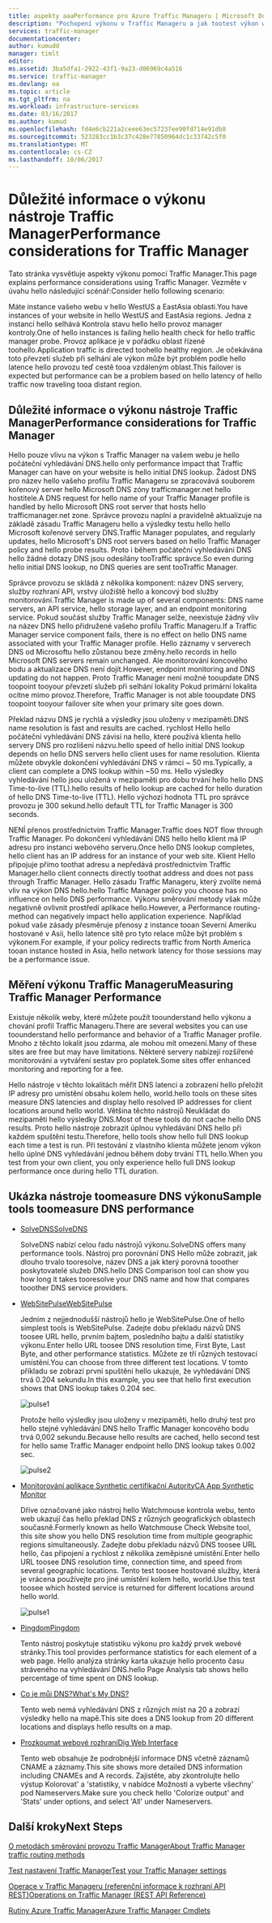 ```yaml
---
title: aspekty aaaPerformance pro Azure Traffic Manageru | Microsoft Docs
description: "Pochopení výkonu v Traffic Manageru a jak tootest výkon webu při použití Správce provozu"
services: traffic-manager
documentationcenter: 
author: kumudd
manager: timlt
editor: 
ms.assetid: 3ba5dfa1-2922-43f1-9a23-d06969c4a516
ms.service: traffic-manager
ms.devlang: na
ms.topic: article
ms.tgt_pltfrm: na
ms.workload: infrastructure-services
ms.date: 03/16/2017
ms.author: kumud
ms.openlocfilehash: fd4e6cb221a2ceee63ec57237ee90fd714e91db8
ms.sourcegitcommit: 523283cc1b3c37c428e77850964dc1c33742c5f0
ms.translationtype: MT
ms.contentlocale: cs-CZ
ms.lasthandoff: 10/06/2017
---
```

# <a name="performance-considerations-for-traffic-manager"></a><span data-ttu-id="1b205-103">Důležité informace o výkonu nástroje Traffic Manager</span><span class="sxs-lookup"><span data-stu-id="1b205-103">Performance considerations for Traffic Manager</span></span>

<span data-ttu-id="1b205-104">Tato stránka vysvětluje aspekty výkonu pomocí Traffic Manager.</span><span class="sxs-lookup"><span data-stu-id="1b205-104">This page explains performance considerations using Traffic Manager.</span></span> <span data-ttu-id="1b205-105">Vezměte v úvahu hello následující scénář:</span><span class="sxs-lookup"><span data-stu-id="1b205-105">Consider hello following scenario:</span></span>

<span data-ttu-id="1b205-106">Máte instance vašeho webu v hello WestUS a EastAsia oblasti.</span><span class="sxs-lookup"><span data-stu-id="1b205-106">You have instances of your website in hello WestUS and EastAsia regions.</span></span> <span data-ttu-id="1b205-107">Jedna z instancí hello selhává Kontrola stavu hello hello provoz manager kontroly.</span><span class="sxs-lookup"><span data-stu-id="1b205-107">One of hello instances is failing hello health check for hello traffic manager probe.</span></span> <span data-ttu-id="1b205-108">Provoz aplikace je v pořádku oblast řízené toohello.</span><span class="sxs-lookup"><span data-stu-id="1b205-108">Application traffic is directed toohello healthy region.</span></span> <span data-ttu-id="1b205-109">Je očekávána toto převzetí služeb při selhání ale výkon může být problém podle hello latence hello provozu teď cestě tooa vzdáleným oblast.</span><span class="sxs-lookup"><span data-stu-id="1b205-109">This failover is expected but performance can be a problem based on hello latency of hello traffic now traveling tooa distant region.</span></span>

## <a name="performance-considerations-for-traffic-manager"></a><span data-ttu-id="1b205-110">Důležité informace o výkonu nástroje Traffic Manager</span><span class="sxs-lookup"><span data-stu-id="1b205-110">Performance considerations for Traffic Manager</span></span>

<span data-ttu-id="1b205-111">Hello pouze vlivu na výkon s Traffic Manager na vašem webu je hello počáteční vyhledávání DNS.</span><span class="sxs-lookup"><span data-stu-id="1b205-111">hello only performance impact that Traffic Manager can have on your website is hello initial DNS lookup.</span></span> <span data-ttu-id="1b205-112">Žádost DNS pro název hello vašeho profilu Traffic Manageru se zpracovává souborem kořenový server hello Microsoft DNS zóny trafficmanager.net hello hostitele.</span><span class="sxs-lookup"><span data-stu-id="1b205-112">A DNS request for hello name of your Traffic Manager profile is handled by hello Microsoft DNS root server that hosts hello trafficmanager.net zone.</span></span> <span data-ttu-id="1b205-113">Správce provozu naplní a pravidelně aktualizuje na základě zásadu Traffic Manageru hello a výsledky testu hello hello Microsoft kořenové servery DNS.</span><span class="sxs-lookup"><span data-stu-id="1b205-113">Traffic Manager populates, and regularly updates, hello Microsoft's DNS root servers based on hello Traffic Manager policy and hello probe results.</span></span> <span data-ttu-id="1b205-114">Proto i během počáteční vyhledávání DNS hello žádné dotazy DNS jsou odesílány tooTraffic správce.</span><span class="sxs-lookup"><span data-stu-id="1b205-114">So even during hello initial DNS lookup, no DNS queries are sent tooTraffic Manager.</span></span>

<span data-ttu-id="1b205-115">Správce provozu se skládá z několika komponent: název DNS servery, služby rozhraní API, vrstvy úložiště hello a koncový bod služby monitorování.</span><span class="sxs-lookup"><span data-stu-id="1b205-115">Traffic Manager is made up of several components: DNS name servers, an API service, hello storage layer, and an endpoint monitoring service.</span></span> <span data-ttu-id="1b205-116">Pokud součást služby Traffic Manager selže, neexistuje žádný vliv na název DNS hello přidružené vašeho profilu Traffic Manageru.</span><span class="sxs-lookup"><span data-stu-id="1b205-116">If a Traffic Manager service component fails, there is no effect on hello DNS name associated with your Traffic Manager profile.</span></span> <span data-ttu-id="1b205-117">Hello záznamy v serverech DNS od Microsoftu hello zůstanou beze změny.</span><span class="sxs-lookup"><span data-stu-id="1b205-117">hello records in hello Microsoft DNS servers remain unchanged.</span></span> <span data-ttu-id="1b205-118">Ale monitorování koncového bodu a aktualizace DNS není dojít.</span><span class="sxs-lookup"><span data-stu-id="1b205-118">However, endpoint monitoring and DNS updating do not happen.</span></span> <span data-ttu-id="1b205-119">Proto Traffic Manager není možné tooupdate DNS toopoint tooyour převzetí služeb při selhání lokality Pokud primární lokalita ocitne mimo provoz.</span><span class="sxs-lookup"><span data-stu-id="1b205-119">Therefore, Traffic Manager is not able tooupdate DNS toopoint tooyour failover site when your primary site goes down.</span></span>

<span data-ttu-id="1b205-120">Překlad názvu DNS je rychlá a výsledky jsou uloženy v mezipaměti.</span><span class="sxs-lookup"><span data-stu-id="1b205-120">DNS name resolution is fast and results are cached.</span></span> <span data-ttu-id="1b205-121">rychlost Hello hello počáteční vyhledávání DNS závisí na hello, které používá klienta hello servery DNS pro rozlišení názvu.</span><span class="sxs-lookup"><span data-stu-id="1b205-121">hello speed of hello initial DNS lookup depends on hello DNS servers hello client uses for name resolution.</span></span> <span data-ttu-id="1b205-122">Klienta můžete obvykle dokončení vyhledávání DNS v rámci ~ 50 ms.</span><span class="sxs-lookup"><span data-stu-id="1b205-122">Typically, a client can complete a DNS lookup within ~50 ms.</span></span> <span data-ttu-id="1b205-123">Hello výsledky vyhledávání hello jsou uložená v mezipaměti pro dobu trvání hello hello DNS Time-to-live (TTL).</span><span class="sxs-lookup"><span data-stu-id="1b205-123">hello results of hello lookup are cached for hello duration of hello DNS Time-to-live (TTL).</span></span> <span data-ttu-id="1b205-124">Hello výchozí hodnota TTL pro správce provozu je 300 sekund.</span><span class="sxs-lookup"><span data-stu-id="1b205-124">hello default TTL for Traffic Manager is 300 seconds.</span></span>

<span data-ttu-id="1b205-125">NENÍ přenos prostřednictvím Traffic Manager.</span><span class="sxs-lookup"><span data-stu-id="1b205-125">Traffic does NOT flow through Traffic Manager.</span></span> <span data-ttu-id="1b205-126">Po dokončení vyhledávání DNS hello hello klient má IP adresu pro instanci webového serveru.</span><span class="sxs-lookup"><span data-stu-id="1b205-126">Once hello DNS lookup completes, hello client has an IP address for an instance of your web site.</span></span> <span data-ttu-id="1b205-127">Klient Hello připojuje přímo toothat adresu a nepředává prostřednictvím Traffic Manager.</span><span class="sxs-lookup"><span data-stu-id="1b205-127">hello client connects directly toothat address and does not pass through Traffic Manager.</span></span> <span data-ttu-id="1b205-128">Hello zásadu Traffic Manageru, který zvolíte nemá vliv na výkon DNS hello.</span><span class="sxs-lookup"><span data-stu-id="1b205-128">hello Traffic Manager policy you choose has no influence on hello DNS performance.</span></span> <span data-ttu-id="1b205-129">Výkonu směrování metody však může negativně ovlivnit prostředí aplikace hello.</span><span class="sxs-lookup"><span data-stu-id="1b205-129">However, a Performance routing-method can negatively impact hello application experience.</span></span> <span data-ttu-id="1b205-130">Například pokud vaše zásady přesměruje přenosy z instance tooan Severní Ameriku hostované v Asii, hello latence sítě pro tyto relace může být problém s výkonem.</span><span class="sxs-lookup"><span data-stu-id="1b205-130">For example, if your policy redirects traffic from North America tooan instance hosted in Asia, hello network latency for those sessions may be a performance issue.</span></span>

## <a name="measuring-traffic-manager-performance"></a><span data-ttu-id="1b205-131">Měření výkonu Traffic Manageru</span><span class="sxs-lookup"><span data-stu-id="1b205-131">Measuring Traffic Manager Performance</span></span>

<span data-ttu-id="1b205-132">Existuje několik weby, které můžete použít toounderstand hello výkonu a chování profil Traffic Manageru.</span><span class="sxs-lookup"><span data-stu-id="1b205-132">There are several websites you can use toounderstand hello performance and behavior of a Traffic Manager profile.</span></span> <span data-ttu-id="1b205-133">Mnoho z těchto lokalit jsou zdarma, ale mohou mít omezení.</span><span class="sxs-lookup"><span data-stu-id="1b205-133">Many of these sites are free but may have limitations.</span></span> <span data-ttu-id="1b205-134">Některé servery nabízejí rozšířené monitorování a vytváření sestav pro poplatek.</span><span class="sxs-lookup"><span data-stu-id="1b205-134">Some sites offer enhanced monitoring and reporting for a fee.</span></span>

<span data-ttu-id="1b205-135">Hello nástroje v těchto lokalitách měřit DNS latenci a zobrazení hello přeložit IP adresy pro umístění obsahu kolem hello, world.</span><span class="sxs-lookup"><span data-stu-id="1b205-135">hello tools on these sites measure DNS latencies and display hello resolved IP addresses for client locations around hello world.</span></span> <span data-ttu-id="1b205-136">Většina těchto nástrojů Neukládat do mezipaměti hello výsledky DNS.</span><span class="sxs-lookup"><span data-stu-id="1b205-136">Most of these tools do not cache hello DNS results.</span></span> <span data-ttu-id="1b205-137">Proto hello nástroje zobrazit úplnou vyhledávání DNS hello při každém spuštění testu.</span><span class="sxs-lookup"><span data-stu-id="1b205-137">Therefore, hello tools show hello full DNS lookup each time a test is run.</span></span> <span data-ttu-id="1b205-138">Při testování z vlastního klienta můžete jenom výkon hello úplné DNS vyhledávání jednou během doby trvání TTL hello.</span><span class="sxs-lookup"><span data-stu-id="1b205-138">When you test from your own client, you only experience hello full DNS lookup performance once during hello TTL duration.</span></span>

## <a name="sample-tools-toomeasure-dns-performance"></a><span data-ttu-id="1b205-139">Ukázka nástroje toomeasure DNS výkonu</span><span class="sxs-lookup"><span data-stu-id="1b205-139">Sample tools toomeasure DNS performance</span></span>

* [<span data-ttu-id="1b205-140">SolveDNS</span><span class="sxs-lookup"><span data-stu-id="1b205-140">SolveDNS</span></span>](http://www.solvedns.com/dns-comparison/)

    <span data-ttu-id="1b205-141">SolveDNS nabízí celou řadu nástrojů výkonu.</span><span class="sxs-lookup"><span data-stu-id="1b205-141">SolveDNS offers many performance tools.</span></span> <span data-ttu-id="1b205-142">Nástroj pro porovnání DNS Hello může zobrazit, jak dlouho trvalo tooresolve, název DNS a jak který porovná tooother poskytovatelé služeb DNS.</span><span class="sxs-lookup"><span data-stu-id="1b205-142">hello DNS Comparison tool can show you how long it takes tooresolve your DNS name and how that compares tooother DNS service providers.</span></span>

* [<span data-ttu-id="1b205-143">WebSitePulse</span><span class="sxs-lookup"><span data-stu-id="1b205-143">WebSitePulse</span></span>](http://www.websitepulse.com/help/tools.php)

    <span data-ttu-id="1b205-144">Jedním z nejjednodušší nástrojů hello je WebSitePulse.</span><span class="sxs-lookup"><span data-stu-id="1b205-144">One of hello simplest tools is WebSitePulse.</span></span> <span data-ttu-id="1b205-145">Zadejte dobu překladu názvů DNS toosee URL hello, prvním bajtem, posledního bajtu a další statistiky výkonu.</span><span class="sxs-lookup"><span data-stu-id="1b205-145">Enter hello URL toosee DNS resolution time, First Byte, Last Byte, and other performance statistics.</span></span> <span data-ttu-id="1b205-146">Můžete ze tří různých testovací umístění.</span><span class="sxs-lookup"><span data-stu-id="1b205-146">You can choose from three different test locations.</span></span> <span data-ttu-id="1b205-147">V tomto příkladu se zobrazí první spuštění hello ukazuje, že vyhledávání DNS trvá 0.204 sekundu.</span><span class="sxs-lookup"><span data-stu-id="1b205-147">In this example, you see that hello first execution shows that DNS lookup takes 0.204 sec.</span></span>

    ![pulse1](./media/traffic-manager-performance-considerations/traffic-manager-web-site-pulse.png)

    <span data-ttu-id="1b205-149">Protože hello výsledky jsou uloženy v mezipaměti, hello druhý test pro hello stejné vyhledávání DNS hello Traffic Manager koncového bodu trvá 0,002 sekundu.</span><span class="sxs-lookup"><span data-stu-id="1b205-149">Because hello results are cached, hello second test for hello same Traffic Manager endpoint hello DNS lookup takes 0.002 sec.</span></span>

    ![pulse2](./media/traffic-manager-performance-considerations/traffic-manager-web-site-pulse2.png)

* [<span data-ttu-id="1b205-151">Monitorování aplikace Synthetic certifikační Autority</span><span class="sxs-lookup"><span data-stu-id="1b205-151">CA App Synthetic Monitor</span></span>](https://asm.ca.com/en/checkit.php)

    <span data-ttu-id="1b205-152">Dříve označované jako nástroj hello Watchmouse kontrola webu, tento web ukazují čas hello překlad DNS z různých geografických oblastech současně.</span><span class="sxs-lookup"><span data-stu-id="1b205-152">Formerly known as hello Watchmouse Check Website tool, this site show you hello DNS resolution time from multiple geographic regions simultaneously.</span></span> <span data-ttu-id="1b205-153">Zadejte dobu překladu názvů DNS toosee URL hello, čas připojení a rychlost z několika zeměpisné umístění.</span><span class="sxs-lookup"><span data-stu-id="1b205-153">Enter hello URL toosee DNS resolution time, connection time, and speed from several geographic locations.</span></span> <span data-ttu-id="1b205-154">Tento test toosee hostované služby, která je vrácena používejte pro jiné umístění kolem hello, world.</span><span class="sxs-lookup"><span data-stu-id="1b205-154">Use this test toosee which hosted service is returned for different locations around hello world.</span></span>

    ![pulse1](./media/traffic-manager-performance-considerations/traffic-manager-web-site-watchmouse.png)

* [<span data-ttu-id="1b205-156">Pingdom</span><span class="sxs-lookup"><span data-stu-id="1b205-156">Pingdom</span></span>](http://tools.pingdom.com/)

    <span data-ttu-id="1b205-157">Tento nástroj poskytuje statistiku výkonu pro každý prvek webové stránky.</span><span class="sxs-lookup"><span data-stu-id="1b205-157">This tool provides performance statistics for each element of a web page.</span></span> <span data-ttu-id="1b205-158">Hello analýza stránky karta ukazuje hello procento času stráveného na vyhledávání DNS.</span><span class="sxs-lookup"><span data-stu-id="1b205-158">hello Page Analysis tab shows hello percentage of time spent on DNS lookup.</span></span>

* [<span data-ttu-id="1b205-159">Co je můj DNS?</span><span class="sxs-lookup"><span data-stu-id="1b205-159">What's My DNS?</span></span>](http://www.whatsmydns.net/)

    <span data-ttu-id="1b205-160">Tento web nemá vyhledávání DNS z různých míst na 20 a zobrazí výsledky hello na mapě.</span><span class="sxs-lookup"><span data-stu-id="1b205-160">This site does a DNS lookup from 20 different locations and displays hello results on a map.</span></span>

* [<span data-ttu-id="1b205-161">Prozkoumat webové rozhraní</span><span class="sxs-lookup"><span data-stu-id="1b205-161">Dig Web Interface</span></span>](http://www.digwebinterface.com)

    <span data-ttu-id="1b205-162">Tento web obsahuje že podrobnější informace DNS včetně záznamů CNAME a záznamy.</span><span class="sxs-lookup"><span data-stu-id="1b205-162">This site shows more detailed DNS information including CNAMEs and A records.</span></span> <span data-ttu-id="1b205-163">Zajistěte, aby zkontrolujte hello výstup Kolorovat' a 'statistiky, v nabídce Možnosti a vyberte všechny' pod Nameservers.</span><span class="sxs-lookup"><span data-stu-id="1b205-163">Make sure you check hello 'Colorize output' and 'Stats' under options, and select 'All' under Nameservers.</span></span>

## <a name="next-steps"></a><span data-ttu-id="1b205-164">Další kroky</span><span class="sxs-lookup"><span data-stu-id="1b205-164">Next Steps</span></span>

[<span data-ttu-id="1b205-165">O metodách směrování provozu Traffic Manager</span><span class="sxs-lookup"><span data-stu-id="1b205-165">About Traffic Manager traffic routing methods</span></span>](traffic-manager-routing-methods.md)

[<span data-ttu-id="1b205-166">Test nastavení Traffic Manager</span><span class="sxs-lookup"><span data-stu-id="1b205-166">Test your Traffic Manager settings</span></span>](traffic-manager-testing-settings.md)

[<span data-ttu-id="1b205-167">Operace v Traffic Manageru (referenční informace k rozhraní API REST)</span><span class="sxs-lookup"><span data-stu-id="1b205-167">Operations on Traffic Manager (REST API Reference)</span></span>](http://go.microsoft.com/fwlink/?LinkId=313584)

[<span data-ttu-id="1b205-168">Rutiny Azure Traffic Manager</span><span class="sxs-lookup"><span data-stu-id="1b205-168">Azure Traffic Manager Cmdlets</span></span>](http://go.microsoft.com/fwlink/p/?LinkId=400769)

